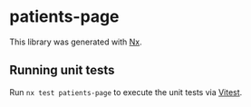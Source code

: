 # patients-page

This library was generated with [Nx](https://nx.dev).

## Running unit tests

Run `nx test patients-page` to execute the unit tests via [Vitest](https://vitest.dev/).
